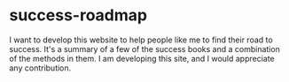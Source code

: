 # success-roadmap
I want to develop this website to help people like me to find their road to success. It's a summary of a few of the success books and a combination of the methods in them. I am developing this site, and I would appreciate any contribution.
